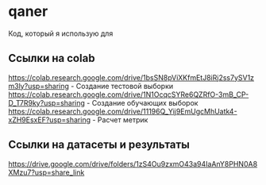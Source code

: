 # qaner  
Код, который я использую для 
## Ссылки на colab
https://colab.research.google.com/drive/1bsSN8pViXKfmEtJ8iRj2ss7ySV1zm3ly?usp=sharing - Создание тестовой выборки  
https://colab.research.google.com/drive/1N1OcqcSYRe6QZRfO-3mB_CP-D_T7R9ky?usp=sharing - Создание обучающих выборок  
https://colab.research.google.com/drive/11196Q_Yij9EmUgcMhUatk4-xZH9EsxEF?usp=sharing - Расчет метрик 
## Ссылки на датасеты и результаты  
https://drive.google.com/drive/folders/1zS4Ou9zxmO43a94IaAnY8PHN0A8XMzu7?usp=share_link 
